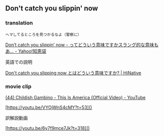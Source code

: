 ## Don't catch you slippin' now

### translation

    ヘマしてるところを見つかるなよ（警察に）

[Don’t catch you slippin’ now - ってどういう意味ですかスラング的な意味もあ... - Yahoo!知恵袋](https://detail.chiebukuro.yahoo.co.jp/qa/question_detail/q13190243878)

英語での説明

[Don't catch you slipping now とはどういう意味ですか? | HiNative](https://hinative.com/ja/questions/8002768)

### movie clip

[(44) Childish Gambino - This Is America (Official Video) - YouTube](https://www.youtube.com/watch?v=VYOjWnS4cMY)

[https://youtu.be/VYOjWnS4cMY?t=53]()

訳解説動画

[https://youtu.be/6y7f9mce7Jk?t=318]()
